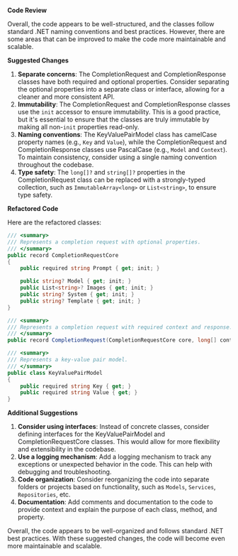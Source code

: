 **Code Review**

Overall, the code appears to be well-structured, and the classes follow standard .NET naming conventions and best practices. However, there are some areas that can be improved to make the code more maintainable and scalable.

**Suggested Changes**

1. **Separate concerns**: The CompletionRequest and CompletionResponse classes have both required and optional properties. Consider separating the optional properties into a separate class or interface, allowing for a cleaner and more consistent API.
2. **Immutability**: The CompletionRequest and CompletionResponse classes use the `init` accessor to ensure immutability. This is a good practice, but it's essential to ensure that the classes are truly immutable by making all non-`init` properties read-only.
3. **Naming conventions**: The KeyValuePairModel class has camelCase property names (e.g., `Key` and `Value`), while the CompletionRequest and CompletionResponse classes use PascalCase (e.g., `Model` and `Context`). To maintain consistency, consider using a single naming convention throughout the codebase.
4. **Type safety**: The `long[]?` and `string[]?` properties in the CompletionRequest class can be replaced with a strongly-typed collection, such as `ImmutableArray<long>` or `List<string>`, to ensure type safety.

**Refactored Code**

Here are the refactored classes:
```csharp
/// <summary>
/// Represents a completion request with optional properties.
/// </summary>
public record CompletionRequestCore
{
    public required string Prompt { get; init; }

    public string? Model { get; init; }
    public List<string>? Images { get; init; }
    public string? System { get; init; }
    public string? Template { get; init; }
}

/// <summary>
/// Represents a completion request with required context and response.
/// </summary>
public record CompletionRequest(CompletionRequestCore core, long[] context, string response);

/// <summary>
/// Represents a key-value pair model.
/// </summary>
public class KeyValuePairModel
{
    public required string Key { get; }
    public required string Value { get; }
}
```
**Additional Suggestions**

1. **Consider using interfaces**: Instead of concrete classes, consider defining interfaces for the KeyValuePairModel and CompletionRequestCore classes. This would allow for more flexibility and extensibility in the codebase.
2. **Use a logging mechanism**: Add a logging mechanism to track any exceptions or unexpected behavior in the code. This can help with debugging and troubleshooting.
3. **Code organization**: Consider reorganizing the code into separate folders or projects based on functionality, such as `Models`, `Services`, `Repositories`, etc.
4. **Documentation**: Add comments and documentation to the code to provide context and explain the purpose of each class, method, and property.

Overall, the code appears to be well-organized and follows standard .NET best practices. With these suggested changes, the code will become even more maintainable and scalable.